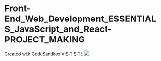 # Front-End_Web_Development_ESSENTIALS_JavaScript_and_React-PROJECT_MAKING
Created with CodeSandbox
[VISIT SITE](https://5bqcum.csb.app/)
<img src="img/pic.jpeg" />
